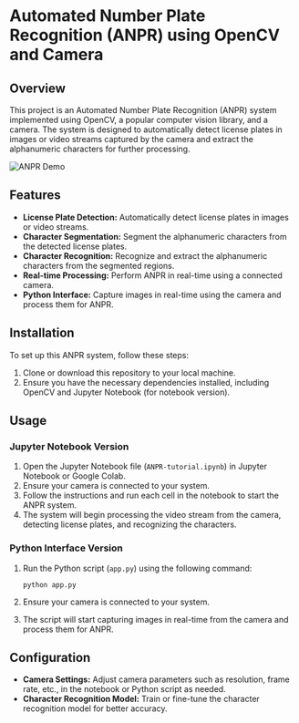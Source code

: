
# Automated Number Plate Recognition (ANPR) using OpenCV and Camera

## Overview

This project is an Automated Number Plate Recognition (ANPR) system implemented using OpenCV, a popular computer vision library, and a camera. The system is designed to automatically detect license plates in images or video streams captured by the camera and extract the alphanumeric characters for further processing.

![ANPR Demo](demo.gif)

## Features

- **License Plate Detection:** Automatically detect license plates in images or video streams.
- **Character Segmentation:** Segment the alphanumeric characters from the detected license plates.
- **Character Recognition:** Recognize and extract the alphanumeric characters from the segmented regions.
- **Real-time Processing:** Perform ANPR in real-time using a connected camera.
- **Python Interface:** Capture images in real-time using the camera and process them for ANPR.

## Installation

To set up this ANPR system, follow these steps:

1. Clone or download this repository to your local machine.
2. Ensure you have the necessary dependencies installed, including OpenCV and Jupyter Notebook (for notebook version).

## Usage

### Jupyter Notebook Version

1. Open the Jupyter Notebook file (`ANPR-tutorial.ipynb`) in Jupyter Notebook or Google Colab.
2. Ensure your camera is connected to your system.
3. Follow the instructions and run each cell in the notebook to start the ANPR system.
4. The system will begin processing the video stream from the camera, detecting license plates, and recognizing the characters.

### Python Interface Version

1. Run the Python script (`app.py`) using the following command:

    ```
    python app.py
    ```

2. Ensure your camera is connected to your system.
3. The script will start capturing images in real-time from the camera and process them for ANPR.

## Configuration

- **Camera Settings:** Adjust camera parameters such as resolution, frame rate, etc., in the notebook or Python script as needed.
- **Character Recognition Model:** Train or fine-tune the character recognition model for better accuracy.

